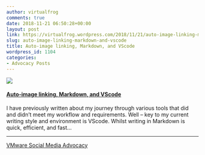```yaml
---
author: virtualfrog
comments: true
date: 2018-11-21 06:50:28+00:00
layout: post
link: https://virtualfrog.wordpress.com/2018/11/21/auto-image-linking-markdown-and-vscode/
slug: auto-image-linking-markdown-and-vscode
title: Auto-image linking, Markdown, and VScode
wordpress_id: 1104
categories:
- Advocacy Posts
---
```


[![](https://d3utlhu53nfcwz.cloudfront.net/171901/cdnImage/article/8e5aa77e-55df-4df0-81b0-d756395589e3/?size=Box320)](http://bit.ly/2znmrrp)

#### [Auto-image linking, Markdown, and VScode](http://bit.ly/2znmrrp)

I have previously written about my journey through various tools that did and didn’t meet my workflow and requirements. Well – key to my current writing style and environment is VScode. Whilst writing in Markdown is quick, efficient, and fast…

* * *

[VMware Social Media Advocacy](http://advocacy.vmware.com)

